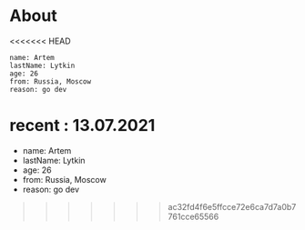 # About
<<<<<<< HEAD

    name: Artem
    lastName: Lytkin
    age: 26
    from: Russia, Moscow
    reason: go dev

recent : 13.07.2021
=======
- name: Artem
- lastName: Lytkin
- age: 26
- from: Russia, Moscow
- reason: go dev
>>>>>>> ac32fd4f6e5ffcce72e6ca7d7a0b7761cce65566
